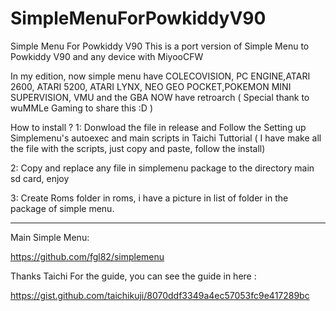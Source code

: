 # SimpleMenuForPowkiddyV90
Simple Menu For Powkiddy V90
This is a port version of Simple Menu to Powkiddy V90 and any device with MiyooCFW

In my edition, now simple menu have COLECOVISION, PC ENGINE,ATARI 2600, ATARI 5200, ATARI LYNX, NEO GEO POCKET,POKEMON MINI SUPERVISION, VMU
and the GBA NOW have retroarch ( Special thank to wuMMLe Gaming to share this :D )

How to install ? 
1: Donwload the file in release and Follow the Setting up Simplemenu's autoexec and main scripts in Taichi Tuttorial ( I have make all the file with the scripts, just copy and paste, follow the install) 

2: Copy and replace any file in simplemenu package to the directory main sd card, enjoy

3: Create Roms folder in roms, i have a picture in list of folder in the package of simple menu.

-------------------------------------------------------------------------------------------------------------------
Main Simple Menu: 

https://github.com/fgl82/simplemenu

Thanks Taichi For the guide, you can see the guide in here : 

https://gist.github.com/taichikuji/8070ddf3349a4ec57053fc9e417289bc

